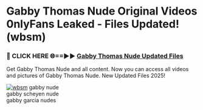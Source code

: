 # Gabby Thomas Nude Original Videos 0nlyFans Leaked - Files Updated! (wbsm)

<h3>🔴 CLICK HERE 🌐==►► <a href="https://tinyurl.com/4mcuefdz" rel="nofollow">Gabby Thomas Nude Updated Files</a></h3>

Get Gabby Thomas Nude and all content. Now you can access all videos and pictures of Gabby Thomas Nude. New Updated Files 2025!

[![wbsm](https://i.imgur.com/StAQSOY.gif)](https://tinyurl.com/4mcuefdz)
gabby nude<br>
gabby scheyen nude<br>
gabby garcia nudes